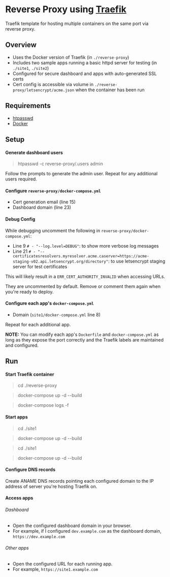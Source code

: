 # Reverse Proxy using [Traefik](https://github.com/traefik/traefik)
Traefik template for hosting multiple containers on the same port via reverse proxy.

## Overview
- Uses the Docker version of Traefik (in `./reverse-proxy`)
- Includes two sample apps running a basic httpd server for testing (in `./site1`, `./site2`)
- Configured for secure dashboard and apps with auto-generated SSL certs
- Cert config is accessible via volume in `./reverse-proxy/letsencrypt/acme.json` when the container has been run

## Requirements
- [htpasswd](https://www.digitalocean.com/community/tutorials/how-to-set-up-password-authentication-with-apache-on-ubuntu-18-04-quickstart) 
- [Docker](https://www.docker.com/)

## Setup

#### Generate dashboard users
> htpasswd -c reverse-proxy/.users admin

Follow the prompts to generate the admin user. Repeat for any additional users required.

#### Configure `reverse-proxy/docker-compose.yml`
- Cert generation email (line  15)
- Dashboard domain (line 23)

#### Debug Config
While debugging uncomment the following in `reverse-proxy/docker-compose.yml`:
- Line 9 `# - "--log.level=DEBUG"`: to show more verbose log messages
- Line 21 `# - "--certificatesresolvers.myresolver.acme.caserver=https://acme-staging-v02.api.letsencrypt.org/directory"`: to use letsencrypt staging server for test certificates

This will likely result in a `ERR_CERT_AUTHORITY_INVALID` when accessing URLs.  

They are uncommented by default. Remove or comment them again when you're ready to deploy.

#### Configure each app's `docker-compose.yml`
- Domain (`site1/docker-compose.yml` line 8)

Repeat for each additional app.

**NOTE:** You can modify each app's `Dockerfile` and `docker-compose.yml` as long as they expose the port correctly and the Traefik labels are maintained and configured.

## Run

#### Start Traefik container
> cd ./reverse-proxy

> docker-compose up -d --build

> docker-compose logs -f

#### Start apps
> cd ./site1

> docker-compose up -d --build

> cd ./site1

> docker-compose up -d --build


#### Configure DNS records

Create ANAME DNS records pointing each configured domain to the IP address of server you're hosting Traefik on.

#### Access apps

###### Dashboard

- Open the configured dashboard domain in your browser.
- For example, if I configured `dev.example.com` as the dashboard domain, `https://dev.example.com`

###### Other apps
- Open the configured URL for each running app.
- For example, `https://site1.example.com`
